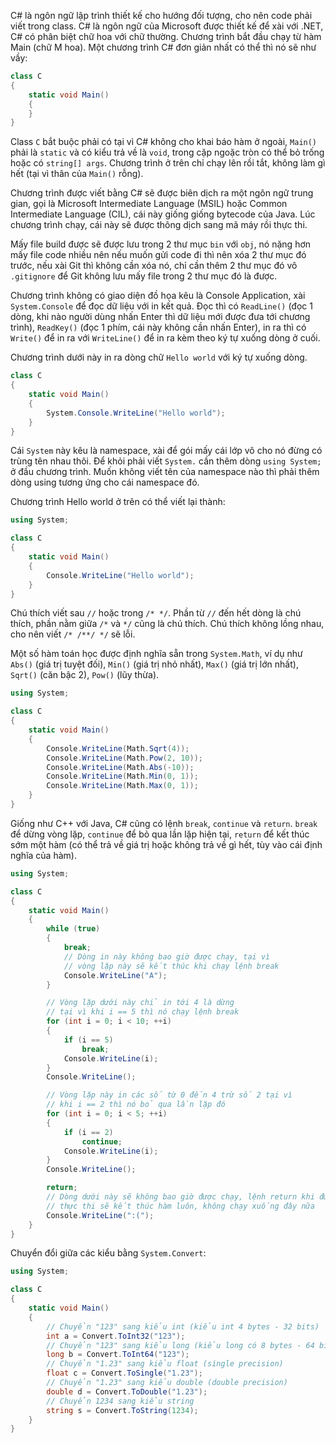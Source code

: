 C# là ngôn ngữ lập trình thiết kế cho hướng đối tượng, cho nên code phải viết trong class.
C# là ngôn ngữ của Microsoft được thiết kế để xài với .NET, C# có phân biệt chữ hoa với chữ
thường.
Chương trình bắt đầu chạy từ hàm Main (chữ M hoa). Một chương trình C# đơn giản nhất có thể thì nó
sẽ như vầy:

```c#
class C
{
    static void Main()
    {
    }
}
```

Class `C` bắt buộc phải có tại vì C# không cho khai báo hàm ở ngoài, `Main()` phải là `static` và có
kiểu trả về là `void`, trong cặp ngoặc tròn có thể bỏ trống hoặc có `string[] args`. Chương trình ở
trên chỉ chạy lên rồi tắt, không làm gì hết (tại vì thân của `Main()` rỗng).

Chương trình được viết bằng C# sẽ được biên dịch ra một ngôn ngữ trung gian, gọi là Microsoft
Intermediate Language (MSIL) hoặc Common Intermediate Language (CIL), cái này giống giống bytecode
của Java. Lúc chương trình chạy, cái này sẽ được thông dịch sang mã máy rồi thực thi.

Mấy file build được sẽ được lưu trong 2 thư mục `bin` với `obj`, nó nặng hơn mấy file code nhiều nên
nếu muốn gửi code đi thì nên xóa 2 thư mục đó trước, nếu xài Git thì không cần xóa nó, chỉ cần thêm
2 thư mục đó vô `.gitignore` để Git không lưu mấy file trong 2 thư mục đó là được.

Chương trình không có giao diện đồ họa kêu là Console Application, xài `System.Console` để đọc dữ
liệu với in kết quả. Đọc thì có `ReadLine()` (đọc 1 dòng, khi nào người dùng nhấn Enter thì dữ liệu
mới được đưa tới chương trình), `ReadKey()` (đọc 1 phím, cái này không cần nhấn Enter), in ra thì có
`Write()` để in ra với `WriteLine()` để in ra kèm theo ký tự xuống dòng ở cuối.

Chương trình dưới này in ra dòng chữ `Hello world` với ký tự xuống dòng.

```c#
class C
{
    static void Main()
    {
        System.Console.WriteLine("Hello world");
    }
}
```

Cái `System` này kêu là namespace, xài để gói mấy cái lớp vô cho nó đừng có trùng tên nhau thôi. Để
khỏi phải viết `System.` cần thêm dòng `using System;` ở đầu chương trình. Muốn không viết tên của
namespace nào thì phải thêm dòng using tương ứng cho cái namespace đó.

Chương trình Hello world ở trên có thể viết lại thành:

```c#
using System;

class C
{
    static void Main()
    {
        Console.WriteLine("Hello world");
    }
}
```

Chú thích viết sau `//` hoặc trong `/* */`. Phần từ `//` đến hết dòng là chú thích, phần nằm giữa
`/*` và `*/` cũng là chú thích. Chú thích không lồng nhau, cho nên viết `/* /**/ */` sẽ lỗi.

Một số hàm toán học được định nghĩa sẵn trong `System.Math`, ví dụ như `Abs()` (giá trị tuyệt đối),
`Min()` (giá trị nhỏ nhất), `Max()` (giá trị lớn nhất), `Sqrt()` (căn bậc 2), `Pow()` (lũy thừa).

```c#
using System;

class C
{
    static void Main()
    {
        Console.WriteLine(Math.Sqrt(4));
        Console.WriteLine(Math.Pow(2, 10));
        Console.WriteLine(Math.Abs(-10));
        Console.WriteLine(Math.Min(0, 1));
        Console.WriteLine(Math.Max(0, 1));
    }
}
```

Giống như C++ với Java, C# cũng có lệnh `break`, `continue` và `return`. `break` để dừng vòng lặp,
`continue` để bỏ qua lần lặp hiện tại, `return` để kết thúc sớm một hàm (có thể trả về giá trị hoặc
không trả về gì hết, tùy vào cái định nghĩa của hàm).

```c#
using System;

class C
{
    static void Main()
    {
        while (true)
        {
            break;
            // Dòng in này không bao giờ được chạy, tại vì
            // vòng lặp này sẽ kết thúc khi chạy lệnh break
            Console.WriteLine("A");
        }

        // Vòng lặp dưới này chỉ in tới 4 là dừng
        // tại vì khi i == 5 thì nó chạy lệnh break
        for (int i = 0; i < 10; ++i)
        {
            if (i == 5)
                break;
            Console.WriteLine(i);
        }
        Console.WriteLine();

        // Vòng lặp này in các số từ 0 đến 4 trừ số 2 tại vì
        // khi i == 2 thì nó bỏ qua lần lặp đó
        for (int i = 0; i < 5; ++i)
        {
            if (i == 2)
                continue;
            Console.WriteLine(i);
        }
        Console.WriteLine();

        return;
        // Dòng dưới này sẽ không bao giờ được chạy, lệnh return khi được
        // thực thi sẽ kết thúc hàm luôn, không chạy xuống đây nữa
        Console.WriteLine(":(");
    }
}
```

Chuyển đổi giữa các kiểu bằng `System.Convert`:

```c#
using System;

class C
{
    static void Main()
    {
        // Chuyển "123" sang kiểu int (kiểu int 4 bytes - 32 bits)
        int a = Convert.ToInt32("123");
        // Chuyển "123" sang kiểu long (kiểu long có 8 bytes - 64 bits)
        long b = Convert.ToInt64("123");
        // Chuyển "1.23" sang kiểu float (single precision)
        float c = Convert.ToSingle("1.23");
        // Chuyển "1.23" sang kiểu double (double precision)
        double d = Convert.ToDouble("1.23");
        // Chuyển 1234 sang kiểu string
        string s = Convert.ToString(1234);
    }
}
```
